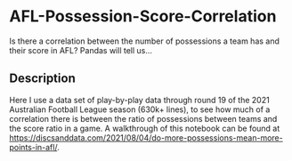 # AFL-Possession-Score-Correlation
Is there a correlation between the number of possessions a team has and their score in AFL? Pandas will tell us...

## Description
Here I use a data set of play-by-play data through round 19 of the 2021 Australian Football League season (630k+ lines), to see how much of a correlation there is between the ratio of possessions between teams and the score ratio in a game. A walkthrough of this notebook can be found at https://discsanddata.com/2021/08/04/do-more-possessions-mean-more-points-in-afl/.
